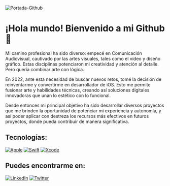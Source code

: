 ![Portada-Github](https://github.com/Carlos-Morgado/carlos-morgado/assets/122310905/62701e66-d838-4e4b-9e91-b7ab1a5187fb)

# ¡Hola mundo! Bienvenido a mi Github 👋
Mi camino profesional ha sido diverso: empecé en Comunicación Audiovisual, cautivado por las artes visuales, tales como el vídeo y diseño gráfico. Estas disciplinas potenciaron mi creatividad y atención al detalle. Pero quería combinar arte con lógica. 

En 2022, ante esta necesidad de buscar nuevos retos, tomé la decisión de reinventarme y convertirme en desarrollador de iOS. Esto me permite fusionar arte y habilidades técnicas, creando así soluciones digitales innovadoras que unan lo estético con lo funcional. 

Desde entonces mi principal objetivo ha sido desarrollar diversos proyectos que me brinden la oportunidad de potenciar mi experiencia y autonomía, y así poder aplicar con destreza los recursos más efectivos en futuros proyectos, donde pueda contribuir de manera significativa.

## Tecnologías:
[![Apple](https://img.shields.io/badge/iOS-999999?style=for-the-badge&logo=apple&logoColor=white&labelColor=101010)]()
[![Swift](https://img.shields.io/badge/Swift-FA7343?style=for-the-badge&logo=swift&logoColor=white&labelColor=101010)]()
[![Xcode](https://img.shields.io/badge/Xcode-1575F9?style=for-the-badge&logo=xcode&logoColor=white&labelColor=101010)]()

## Puedes encontrarme en:
[![LinkedIn](https://img.shields.io/badge/LinkedIn-Carlos_Morgado-0077B5?style=for-the-badge&logo=linkedin&logoColor=white&labelColor=101010)](https://www.linkedin.com/in/carlos-morgado-alarcón/)
[![Twitter](https://img.shields.io/badge/Twitter-@cmorgadoalarcon-1DA1F2?style=for-the-badge&logo=twitter&logoColor=white&labelColor=101010)](https://twitter.com/cmorgadoalarcon)

<!--
**Carlos-Morgado/carlos-morgado** is a ✨ _special_ ✨ repository because its `README.md` (this file) appears on your GitHub profile.

Here are some ideas to get you started:

- 🔭 I’m currently working on ...
- 🌱 I’m currently learning ...
- 👯 I’m looking to collaborate on ...
- 🤔 I’m looking for help with ...
- 💬 Ask me about ...
- 📫 How to reach me: ...
- 😄 Pronouns: ...
- ⚡ Fun fact: ...
-->
